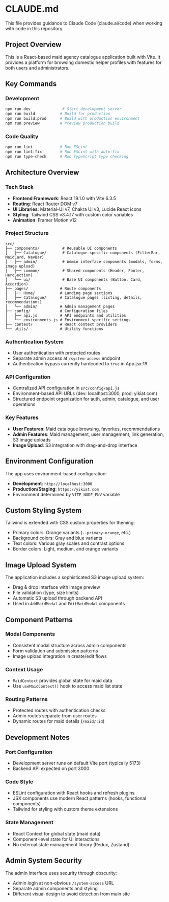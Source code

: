 # CLAUDE.md

This file provides guidance to Claude Code (claude.ai/code) when working with code in this repository.

## Project Overview

This is a React-based maid agency catalogue application built with Vite. It provides a platform for browsing domestic helper profiles with features for both users and administrators.

## Key Commands

### Development
```bash
npm run dev              # Start development server
npm run build           # Build for production  
npm run build:prod      # Build with production environment
npm run preview         # Preview production build
```

### Code Quality
```bash
npm run lint            # Run ESLint
npm run lint:fix        # Run ESLint with auto-fix
npm run type-check      # Run TypeScript type checking
```

## Architecture Overview

### Tech Stack
- **Frontend Framework**: React 19.1.0 with Vite 6.3.5
- **Routing**: React Router DOM v7
- **UI Libraries**: Material-UI v7, Chakra UI v3, Lucide React icons
- **Styling**: Tailwind CSS v3.4.17 with custom color variables
- **Animation**: Framer Motion v12

### Project Structure

```
src/
├── components/          # Reusable UI components
│   ├── Catalogue/       # Catalogue-specific components (FilterBar, MaidCard, NavBar)
│   ├── admin/           # Admin interface components (modals, forms, image upload)
│   ├── common/          # Shared components (Header, Footer, HeroSection)
│   └── ui/              # Base UI components (Button, Card, Accordion)
├── pages/              # Route components
│   ├── Home/           # Landing page sections
│   ├── Catalogue/      # Catalogue pages (listing, details, recommendations)
│   └── admin/          # Admin management pages
├── config/             # Configuration files
│   ├── api.js          # API endpoints and utilities
│   └── environments.js # Environment-specific settings
├── context/            # React context providers
└── utils/              # Utility functions
```

### Authentication System
- User authentication with protected routes
- Separate admin access at `/system-access` endpoint
- Authentication bypass currently hardcoded to `true` in App.jsx:19

### API Configuration
- Centralized API configuration in `src/config/api.js`
- Environment-based API URLs (dev: localhost:3000, prod: yikiat.com)
- Structured endpoint organization for auth, admin, catalogue, and user operations

### Key Features
- **User Features**: Maid catalogue browsing, favorites, recommendations
- **Admin Features**: Maid management, user management, link generation, S3 image uploads
- **Image Upload**: S3 integration with drag-and-drop interface

## Environment Configuration

The app uses environment-based configuration:
- **Development**: `http://localhost:3000`
- **Production/Staging**: `https://yikiat.com`
- Environment determined by `VITE_NODE_ENV` variable

## Custom Styling System

Tailwind is extended with CSS custom properties for theming:
- Primary colors: Orange variants (`--primary-orange`, etc.)
- Background colors: Gray and blue variants
- Text colors: Various gray scales and contrast options
- Border colors: Light, medium, and orange variants

## Image Upload System

The application includes a sophisticated S3 image upload system:
- Drag & drop interface with image preview
- File validation (type, size limits)
- Automatic S3 upload through backend API
- Used in `AddMaidModal` and `EditMaidModal` components

## Component Patterns

### Modal Components
- Consistent modal structure across admin components
- Form validation and submission patterns
- Image upload integration in create/edit flows

### Context Usage
- `MaidContext` provides global state for maid data
- Use `useMaidContext()` hook to access maid list state

### Routing Patterns
- Protected routes with authentication checks
- Admin routes separate from user routes
- Dynamic routes for maid details (`/maid/:id`)

## Development Notes

### Port Configuration
- Development server runs on default Vite port (typically 5173)
- Backend API expected on port 3000

### Code Style
- ESLint configuration with React hooks and refresh plugins
- JSX components use modern React patterns (hooks, functional components)
- Tailwind for styling with custom theme extensions

### State Management
- React Context for global state (maid data)
- Component-level state for UI interactions
- No external state management library (Redux, Zustand)

## Admin System Security

The admin interface uses security through obscurity:
- Admin login at non-obvious `/system-access` URL
- Separate admin components and styling
- Different visual design to avoid detection from main site